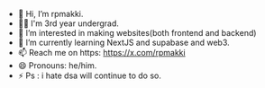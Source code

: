 - 👋 Hi, I’m rpmakki.
- 🧑‍🎓 I'm 3rd year undergrad.
- 👀 I’m interested in making websites(both frontend and backend)
- 🌱 I’m currently learning NextJS and supabase and web3.
- 📫 Reach me on https: https://x.com/rpmakki
- 😄 Pronouns: he/him.
- ⚡ Ps : i hate dsa will continue to do so.

<!---
rpmakki03/rpmakki03 is a ✨ special ✨ repository because its `README.md` (this file) appears on your GitHub profile.
You can click the Preview link to take a look at your changes.
--->
